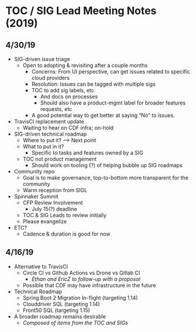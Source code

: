 # TOC / SIG Lead Meeting Notes (2019)

## 4/30/19

* SIG-driven issue triage
  * Open to adopting & revisiting after a couple months
	* Concerns: From UI perspective, can get issues related to specific cloud providers
    * Resolution: Issues can be tagged with multiple sigs
	* TOC to add sig labels, etc
		* And docs on processes
		* Should also have a product-mgmt label for broader features requests, etc
	* A good potential way to get better at saying “No” to issues.
* TravisCI replacement update
	* Waiting to hear on CDF infra; on-hold
* SIG-driven technical roadmap
	* Where to put it? —> Next point
	* What to put in it?
		* Specific to tasks and features owned by a SIG
	* TOC not product management
		* Should work on tooling (?) of helping bubble up SIG roadmaps
* Community repo
  * Goal is to make governance, top-to-bottom more transparent for the community
  * Warm reception from SIGL
* Spinnaker Summit
	* CFP Review Involvement
		* July 15(?) deadline
	* TOC & SIG Leads to review initially
	* Please evangelize
* ETC?
	* Cadence & duration is good for now


## 4/16/19
- Alternative to TravisCI
  - Circle CI vs Github Actions vs Drone vs Gitlab CI 
    - _Ethan and EricZ to follow-up with a proposal_
  - Possible that CDF may have infrastructure in the future
- Technical Roadmap
  - Spring Boot 2 Migration In-flight (targeting 1.14)
  - Clouddriver SQL (targeting 1.14)
  - Front50 SQL (targeting 1.15)
- A broader roadmap remains desirable 
  - _Composed of items from the TOC and SIGs_

